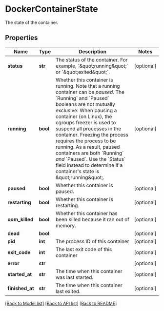 # DockerContainerState

The state of the container.

## Properties
Name | Type | Description | Notes
------------ | ------------- | ------------- | -------------
**status** | **str** | The status of the container. For example, &#x60;\&quot;running\&quot;&#x60; or &#x60;\&quot;exited\&quot;&#x60;.  | [optional] 
**running** | **bool** | Whether this container is running.  Note that a running container can be _paused_. The &#x60;Running&#x60; and &#x60;Paused&#x60; booleans are not mutually exclusive:  When pausing a container (on Linux), the cgroups freezer is used to suspend all processes in the container. Freezing the process requires the process to be running. As a result, paused containers are both &#x60;Running&#x60; _and_ &#x60;Paused&#x60;.  Use the &#x60;Status&#x60; field instead to determine if a container&#39;s state is \&quot;running\&quot;.  | [optional] 
**paused** | **bool** | Whether this container is paused. | [optional] 
**restarting** | **bool** | Whether this container is restarting. | [optional] 
**oom_killed** | **bool** | Whether this container has been killed because it ran out of memory. | [optional] 
**dead** | **bool** |  | [optional] 
**pid** | **int** | The process ID of this container | [optional] 
**exit_code** | **int** | The last exit code of this container | [optional] 
**error** | **str** |  | [optional] 
**started_at** | **str** | The time when this container was last started. | [optional] 
**finished_at** | **str** | The time when this container last exited. | [optional] 

[[Back to Model list]](../README.md#documentation-for-models) [[Back to API list]](../README.md#documentation-for-api-endpoints) [[Back to README]](../README.md)


